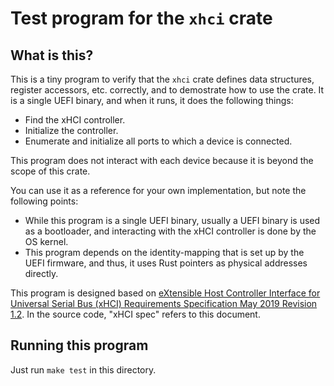 # Test program for the `xhci` crate

## What is this?

This is a tiny program to verify that the `xhci` crate defines data structures, register accessors, etc. correctly, and to demostrate how to use the crate. It is a single UEFI binary, and when it runs, it does the following things:

- Find the xHCI controller.
- Initialize the controller.
- Enumerate and initialize all ports to which a device is connected.

This program does not interact with each device because it is beyond the scope of this crate.

You can use it as a reference for your own implementation, but note the following points:

- While this program is a single UEFI binary, usually a UEFI binary is used as a bootloader, and interacting with the xHCI controller is done by the OS kernel.
- This program depends on the identity-mapping that is set up by the UEFI firmware, and thus, it uses Rust pointers as physical addresses directly.

This program is designed based on [eXtensible Host Controller Interface for Universal Serial Bus (xHCI) Requirements Specification May 2019 Revision 1.2](https://www.intel.com/content/dam/www/public/us/en/documents/technical-specifications/extensible-host-controler-interface-usb-xhci.pdf). In the source code, "xHCI spec" refers to this document.

## Running this program

Just run `make test` in this directory.
